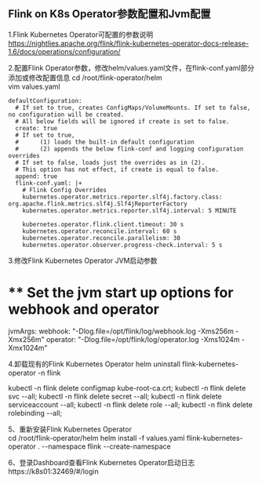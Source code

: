 ## Flink on K8s Operator参数配置和Jvm配置 

1.Flink Kubernetes Operator可配置的参数说明 
https://nightlies.apache.org/flink/flink-kubernetes-operator-docs-release-1.6/docs/operations/configuration/    

2.配置Flink Operator参数，修改helm/values.yaml文件，在flink-conf.yaml部分添加或修改配置信息
cd /root/flink-operator/helm    
vim values.yaml     

```
defaultConfiguration:
  # If set to true, creates ConfigMaps/VolumeMounts. If set to false, no configuration will be created.
  # All below fields will be ignored if create is set to false.
  create: true
  # If set to true,
  #      (1) loads the built-in default configuration
  #      (2) appends the below flink-conf and logging configuration overrides
  # If set to false, loads just the overrides as in (2).
  # This option has not effect, if create is equal to false.
  append: true
  flink-conf.yaml: |+
    # Flink Config Overrides
    kubernetes.operator.metrics.reporter.slf4j.factory.class: org.apache.flink.metrics.slf4j.Slf4jReporterFactory
    kubernetes.operator.metrics.reporter.slf4j.interval: 5 MINUTE

    kubernetes.operator.flink.client.timeout: 30 s
    kubernetes.operator.reconcile.interval: 60 s
    kubernetes.operator.reconcile.parallelism: 30
    kubernetes.operator.observer.progress-check.interval: 5 s
```


3.修改Flink Kubernetes Operator JVM启动参数

# ** Set the jvm start up options for webhook and operator
jvmArgs:
  webhook: "-Dlog.file=/opt/flink/log/webhook.log -Xms256m -Xmx256m"
  operator: "-Dlog.file=/opt/flink/log/operator.log -Xms1024m -Xmx1024m"


4.卸载现有的Flink Kubernetes Operator
helm uninstall flink-kubernetes-operator -n flink   

kubectl -n flink delete configmap kube-root-ca.crt; kubectl -n flink delete svc --all; kubectl -n flink delete secret --all; kubectl -n flink delete serviceaccount --all; kubectl -n flink delete role --all; kubectl -n flink delete rolebinding --all;   

5、重新安装Flink Kubernetes Operator    
cd /root/flink-operator/helm
helm install -f values.yaml flink-kubernetes-operator . --namespace flink --create-namespace    

6、登录Dashboard查看Flink Kubernetes Operator启动日志   
https://k8s01:32469/#/login 



